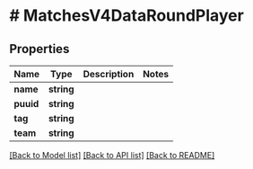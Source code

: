 # # MatchesV4DataRoundPlayer

## Properties

Name | Type | Description | Notes
------------ | ------------- | ------------- | -------------
**name** | **string** |  |
**puuid** | **string** |  |
**tag** | **string** |  |
**team** | **string** |  |

[[Back to Model list]](../../README.md#models) [[Back to API list]](../../README.md#endpoints) [[Back to README]](../../README.md)
